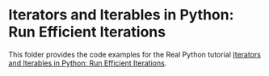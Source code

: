 # Iterators and Iterables in Python: Run Efficient Iterations

This folder provides the code examples for the Real Python tutorial [Iterators and Iterables in Python: Run Efficient Iterations](https://realpython.com/python-iterators-iterables/).
